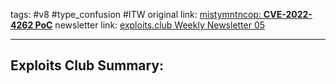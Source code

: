 tags: #v8 #type_confusion #ITW
original link:  [mistymntncop: **CVE-2022-4262 PoC**](https://github.com/mistymntncop/CVE-2022-4262?ref=blog.exploits.club)
newsletter link:  [exploits.club Weekly Newsletter 05](https://blog.exploits.club/exploits-club-weekly-newsletter-05/)

---
## Exploits Club Summary:
> 